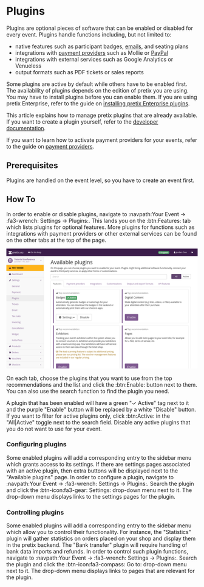 # Plugins

Plugins are optional pieces of software that can be enabled or disabled for every event. 
Plugins handle functions including, but not limited to: 

 - native features such as participant badges, [emails](../email.md), and seating plans
 - integrations with [payment providers](../payment/index.md) such as Mollie or [PayPal](../payment/paypal.md)
 - integrations with external services such as Google Analytics or Venueless 
 - output formats such as PDF tickets or sales reports 

Some plugins are active by default while others have to be enabled first. 
The availability of plugins depends on the edition of pretix you are using. 
You may have to install plugins before you can enable them. 
If you are using pretix Enterprise, refer to the guide on [installing pretix Enterprise plugins](../../self-hosting/installation/enterprise.md). 

This article explains how to manage pretix plugins that are already available. 
If you want to create a plugin yourself, refer to the [developer documentation](https://docs.pretix.eu/dev/).

If you want to learn how to activate payment providers for your events, refer to the guide on [payment providers](../payment/index.md). 

## Prerequisites

Plugins are handled on the event level, so you have to create an event first. 

## How To

In order to enable or disable plugins, navigate to :navpath:Your Event → :fa3-wrench: Settings → Plugins:. 
This lands you on the :btn:Features: tab which lists plugins for optional features. 
More plugins for functions such as integrations with payment providers or other external services can be found on the other tabs at the top of the page. 

![Available plugins page, the 'features' tab is open. Top recommendations Badges, Digital Content, Exhibitors and Pages are displayed. Badges is active and has buttons for settings and disabling the plugin.](../../assets/screens/plugins/available.png "Plugins Features top recommendations")

On each tab, choose the plugins that you want to use from the top recommendations and the list and click the :btn:Enable: button next to them. 
You can also use the search function to find the plugin you need. 

A plugin that has been enabled will have a green "✓ Active" tag next to it and the purple "Enable" button will be replaced by a white "Disable" button. 
If you want to filter for active plugins only, click :btn:Active: in the "All|Active" toggle next to the search field. 
Disable any active plugins that you do not want to use for your event. 

### Configuring plugins

Some enabled plugins will add a corresponding entry to the sidebar menu which grants access to its settings. 
If there are settings pages associated with an active plugin, then extra buttons will be displayed next to the "Available plugins" page. 
In order to configure a plugin, navigate to :navpath:Your Event → :fa3-wrench: Settings → Plugins:. 
Search the plugin and click the :btn-icon:fa3-gear: Settings: drop-down menu next to it. 
The drop-down menu displays links to the settings pages for the plugin. 

### Controlling plugins

Some enabled plugins will add a corresponding entry to the sidebar menu which allow you to control their functionality. 
For instance, the "Statistics" plugin will gather statistics on orders placed on your shop and display them in the pretix backend. 
The "Bank transfer" plugin will require handling of bank data imports and refunds. 
In order to control such plugin functions, navigate to :navpath:Your Event → :fa3-wrench: Settings → Plugins:. 
Search the plugin and click the :btn-icon:fa3-compass: Go to: drop-down menu next to it. 
The drop-down menu displays links to pages that are relevant for the plugin. 